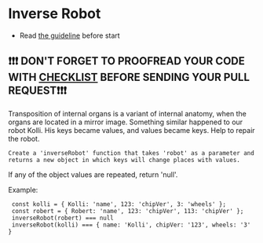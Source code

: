 # Inverse Robot
- Read [the guideline](https://github.com/mate-academy/js_task-guideline/blob/master/README.md) before start

## ❗️❗️❗️ DON'T FORGET TO PROOFREAD YOUR CODE WITH [CHECKLIST](https://github.com/mate-academy/js_inverse_robot/blob/master/checklist.md) BEFORE SENDING YOUR PULL REQUEST❗️❗️❗️

Transposition of internal organs is a variant of internal anatomy, when the organs are located in a mirror image.
Something similar happened to our robot Kolli. His keys became values, and values became keys. Help to repair the robot.

`
Create a 'inverseRobot' function that takes 'robot' as a parameter and returns a new object in which keys will change places with values.
`

If any of the object values are repeated, return 'null'.

Example:
```
 const kolli = { Kolli: 'name', 123: 'chipVer', 3: 'wheels' };
 const robert = { Robert: 'name', 123: 'chipVer', 113: 'chipVer' };
 inverseRobot(robert) === null
 inverseRobot(kolli) === { name: 'Kolli', chipVer: '123', wheels: '3' }
```
